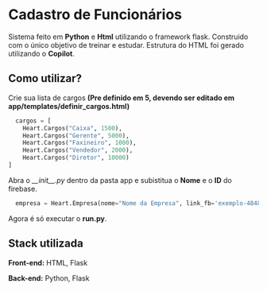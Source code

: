 
# Cadastro de Funcionários

Sistema feito em **Python** e **Html** utilizando o framework flask. Construido com o único objetivo de treinar e estudar. Estrutura do HTML foi gerado utilizando o **Copilot**.


## Como utilizar?


Crie sua lista de cargos **(Pre definido em 5, devendo ser editado em app/templates/definir_cargos.html)**

```python
  cargos = [ 
    Heart.Cargos("Caixa", 1500),
    Heart.Cargos("Gerente", 5000),
    Heart.Cargos("Faxineiro", 1000),
    Heart.Cargos("Vendedor", 2000),
    Heart.Cargos("Diretor", 10000)
]
```
Abra o *\_\_init__.py* dentro da pasta app e subistitua o **Nome** e o **ID** do firebase.
```python
  empresa = Heart.Empresa(nome="Nome da Empresa", link_fb='exemplo-48483-default-rtdb', cargos=cargos)
```
Agora é só executar o **run.py**.

## Stack utilizada

**Front-end:** HTML, Flask

**Back-end:** Python, Flask

